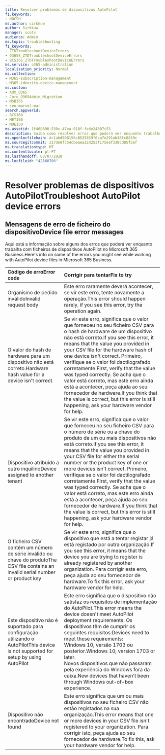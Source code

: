 ```yaml
---
title: Resolver problemas de dispositivos AutoPilot
f1.keywords:
- NOCSH
ms.author: sirkkuw
author: Sirkkuw
manager: scotv
audience: Admin
ms.topic: troubleshooting
f1_keywords:
- ZTDTroubleshootDeviceErrors
- O365E_ZTDTroubleshootDeviceErrors
- BCS365_ZTDTroubleshootDeviceErrors
ms.service: o365-administration
localization_priority: Normal
ms.collection:
- M365-subscription-management
- M365-identity-device-management
ms.custom:
- Adm_O365
- Core_O365Admin_Migration
- MSB365
- seo-marvel-mar
search.appverid:
- BCS160
- MET150
- MOE150
ms.assetid: 1f468690-530c-47ea-918f-fede24607c53
description: Saiba como resolver erros que poderá ver enquanto trabalha com ficheiros de dispositivos AutoPilot no Microsoft 365 Business.
ms.openlocfilehash: dc1abd508156c8525859f6ca7e291ab38fc8859c
ms.sourcegitcommit: 217de0fc54cbeaea32d253f175eaf338cd85f5af
ms.translationtype: MT
ms.contentlocale: pt-PT
ms.lasthandoff: 03/07/2020
ms.locfileid: "42560706"
---
```

# <a name="troubleshoot-autopilot-device-errors"></a><span data-ttu-id="e188c-103">Resolver problemas de dispositivos AutoPilot</span><span class="sxs-lookup"><span data-stu-id="e188c-103">Troubleshoot AutoPilot device errors</span></span>

## <a name="device-file-error-messages"></a><span data-ttu-id="e188c-104">Mensagens de erro de ficheiro do dispositivo</span><span class="sxs-lookup"><span data-stu-id="e188c-104">Device file error messages</span></span>

<span data-ttu-id="e188c-105">Aqui está a informação sobre alguns dos erros que poderá ver enquanto trabalha com ficheiros de dispositivos AutoPilot no Microsoft 365 Business.</span><span class="sxs-lookup"><span data-stu-id="e188c-105">Here's info on some of the errors you might see while working with AutoPilot device files in Microsoft 365 Business.</span></span> 
  
|<span data-ttu-id="e188c-106">**Código de erro**</span><span class="sxs-lookup"><span data-stu-id="e188c-106">**Error code**</span></span>|<span data-ttu-id="e188c-107">**Corrigir para tentar**</span><span class="sxs-lookup"><span data-stu-id="e188c-107">**Fix to try**</span></span>|
|:-----|:-----|
|<span data-ttu-id="e188c-108">Organismo de pedido inválido</span><span class="sxs-lookup"><span data-stu-id="e188c-108">Invalid request body</span></span>  <br/> |<span data-ttu-id="e188c-109">Este erro raramente deverá acontecer, se vir este erro, tente novamente a operação.</span><span class="sxs-lookup"><span data-stu-id="e188c-109">This error should happen rarely, if you see this error, try the operation again.</span></span>  <br/> |
|<span data-ttu-id="e188c-110">O valor do hash de hardware para um dispositivo não está correto.</span><span class="sxs-lookup"><span data-stu-id="e188c-110">Hardware hash value for a device isn't correct.</span></span>  <br/> |<span data-ttu-id="e188c-111">Se vir este erro, significa que o valor que forneceu no seu ficheiro CSV para o hash de hardware de um dispositivo não está correto.</span><span class="sxs-lookup"><span data-stu-id="e188c-111">If you see this error, it means that the value you provided in your CSV file for the hardware hash of one device isn't correct.</span></span> <span data-ttu-id="e188c-112">Primeiro, verifique se o valor foi dactilografado corretamente.</span><span class="sxs-lookup"><span data-stu-id="e188c-112">First, verify that the value was typed correctly.</span></span> <span data-ttu-id="e188c-113">Se acha que o valor está correto, mas este erro ainda está a acontecer, peça ajuda ao seu fornecedor de hardware.</span><span class="sxs-lookup"><span data-stu-id="e188c-113">If you think that the value is correct, but this error is still happening, ask your hardware vendor for help.</span></span>  <br/> |
|<span data-ttu-id="e188c-114">Dispositivo atribuído a outro inquilino</span><span class="sxs-lookup"><span data-stu-id="e188c-114">Device assigned to another tenant</span></span>  <br/> |<span data-ttu-id="e188c-115">Se vir este erro, significa que o valor que forneceu no seu ficheiro CSV para o número de série ou a chave do produto de um ou mais dispositivos não está correto.</span><span class="sxs-lookup"><span data-stu-id="e188c-115">If you see this error, it means that the value you provided in your CSV file for either the serial number or the product key of one or more devices isn't correct.</span></span> <span data-ttu-id="e188c-116">Primeiro, verifique se o valor foi dactilografado corretamente.</span><span class="sxs-lookup"><span data-stu-id="e188c-116">First, verify that the value was typed correctly.</span></span> <span data-ttu-id="e188c-117">Se acha que o valor está correto, mas este erro ainda está a acontecer, peça ajuda ao seu fornecedor de hardware.</span><span class="sxs-lookup"><span data-stu-id="e188c-117">If you think that the value is correct, but this error is still happening, ask your hardware vendor for help.</span></span>  <br/> |
|<span data-ttu-id="e188c-118">O ficheiro CSV contém um número de série inválido ou chave do produto</span><span class="sxs-lookup"><span data-stu-id="e188c-118">The CSV file contains an invalid serial number or product key</span></span>  <br/> |<span data-ttu-id="e188c-119">Se vir este erro, significa que o dispositivo que está a tentar registar já está registado por outra organização.</span><span class="sxs-lookup"><span data-stu-id="e188c-119">If you see this error, it means that the device you are trying to register is already registered by another organization.</span></span> <span data-ttu-id="e188c-120">Para corrigir este erro, peça ajuda ao seu fornecedor de hardware.</span><span class="sxs-lookup"><span data-stu-id="e188c-120">To fix this error, ask your hardware vendor for help.</span></span>  <br/> |
|<span data-ttu-id="e188c-121">Este dispositivo não é suportado para configuração utilizando o AutoPilot</span><span class="sxs-lookup"><span data-stu-id="e188c-121">This device is not supported for setup by using AutoPilot</span></span>  <br/> | <span data-ttu-id="e188c-122">Este erro significa que o dispositivo não satisfaz os requisitos de implementação do AutoPilot.</span><span class="sxs-lookup"><span data-stu-id="e188c-122">This error means the device doesn't meet AutoPilot deployment requirements.</span></span> <span data-ttu-id="e188c-123">Os dispositivos têm de cumprir os seguintes requisitos:</span><span class="sxs-lookup"><span data-stu-id="e188c-123">Devices need to meet these requirements:</span></span>  <br/>  <span data-ttu-id="e188c-124">Windows 10, versão 1703 ou posterior.</span><span class="sxs-lookup"><span data-stu-id="e188c-124">Windows 10, version 1703 or later.</span></span>  <br/>  <span data-ttu-id="e188c-125">Novos dispositivos que não passaram pela experiência do Windows fora da caixa.</span><span class="sxs-lookup"><span data-stu-id="e188c-125">New devices that haven't been through Windows out-of-box experience.</span></span>  <br/> |
|<span data-ttu-id="e188c-126">Dispositivo não encontrado</span><span class="sxs-lookup"><span data-stu-id="e188c-126">Device not found</span></span>  <br/> |<span data-ttu-id="e188c-127">Este erro significa que um ou mais dispositivos no seu ficheiro CSV não estão registados na sua organização.</span><span class="sxs-lookup"><span data-stu-id="e188c-127">This error means that one or more devices in your CSV file isn't registered to your organization.</span></span> <span data-ttu-id="e188c-128">Para corrigir isto, peça ajuda ao seu fornecedor de hardware.</span><span class="sxs-lookup"><span data-stu-id="e188c-128">To fix this, ask your hardware vendor for help.</span></span>  <br/> |

